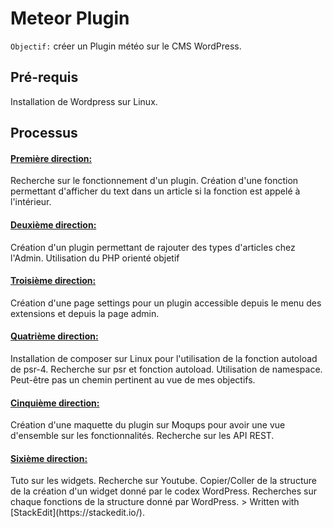 
<h1>Meteor Plugin</h1>

`Objectif:` créer un Plugin météo sur le CMS WordPress.

<h2>Pré-requis</h2>
Installation de Wordpress sur Linux.

<h2>Processus</h2>

<h4><u>Première direction:</u></h4>
Recherche sur le fonctionnement d'un plugin. Création d'une fonction 					permettant d'afficher du text dans un article si la fonction est appelé à l'intérieur.

<h4><u>Deuxième direction:</u></h4>
Création d'un plugin permettant de rajouter des types d'articles chez l'Admin.
Utilisation du PHP orienté objetif

<h4><u>Troisième direction:</u></h4>
Création d'une page settings pour un plugin accessible depuis le menu des extensions et depuis la page admin.

<h4><u>Quatrième direction:</u></h4>
Installation de composer sur Linux pour l'utilisation de la fonction autoload de psr-4.
Recherche sur psr et fonction autoload.
Utilisation de namespace.
Peut-être pas un chemin pertinent au vue de mes objectifs.

<h4><u>Cinquième direction:</u></h4>
Création d'une maquette du plugin sur Moqups pour avoir une vue d'ensemble sur les fonctionnalités.
Recherche sur les API REST.

<h4><u>Sixième direction:</u></h4>
Tuto sur les widgets. Recherche sur Youtube. Copier/Coller de la structure de la création d'un widget donné par le codex WordPress.
Recherches sur chaque fonctions de la structure donné par WordPress.
> Written with [StackEdit](https://stackedit.io/).
<!--stackedit_data:
eyJoaXN0b3J5IjpbLTYzNjgzNTkwNCwtNDcyNzc4MTM0LDExNT
U0MTIwODEsLTM2ODA3MjY4NiwtMTI5ODg3ODg4OCwtMzI2MzMw
MzgwLC01NjQ5MjE3MDksLTEzNDM4MzcxODQsNzg1OTk1Mzg3LD
I5MjQxNDk5NiwtMTIzOTIyMzY5XX0=
-->